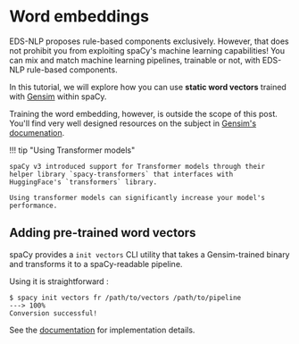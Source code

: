# Word embeddings

EDS-NLP proposes rule-based components exclusively. However, that does not prohibit you from exploiting spaCy's machine learning capabilities!
You can mix and match machine learning pipelines, trainable or not, with EDS-NLP rule-based components.

In this tutorial, we will explore how you can use **static word vectors** trained with [Gensim](https://radimrehurek.com/gensim/) within spaCy.

Training the word embedding, however, is outside the scope of this post. You'll find very well designed resources on the subject in [Gensim's documenation](https://radimrehurek.com/gensim/auto_examples/tutorials/run_word2vec.html#sphx-glr-auto-examples-tutorials-run-word2vec-py).

!!! tip "Using Transformer models"

    spaCy v3 introduced support for Transformer models through their helper library `spacy-transformers` that interfaces with
    HuggingFace's `transformers` library.

    Using transformer models can significantly increase your model's performance.

## Adding pre-trained word vectors

spaCy provides a `init vectors` CLI utility that takes a Gensim-trained binary and transforms it to a spaCy-readable pipeline.

Using it is straightforward :

<!-- termynal -->

```
$ spacy init vectors fr /path/to/vectors /path/to/pipeline
---> 100%
Conversion successful!
```

See the [documentation](https://spacy.io/api/cli#init-vectors) for implementation details.
